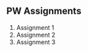 ## PW Assignments

<ol>
  <li> Assignment 1</li>
  <li> Assignment 2</li>
  <li> Assignment 3</li>
</ol>

